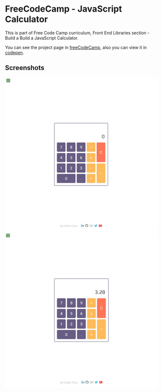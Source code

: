 # FreeCodeCamp - JavaScript Calculator
This is part of Free Code Camp curriculum, Front End Libraries section - Build a Build a JavaScript Calculator.

You can see the project page in [freeCodeCamp](https://learn.freecodecamp.org/front-end-libraries/front-end-libraries-projects/build-a-javascript-calculator/),
also you can view it in [codepen](https://codepen.io/xinthauro/full/xBRBGe).

## Screenshots
![Screenshot 1](screenshots/javascript_calculator_01.jpg)
![Screenshot 2](screenshots/javascript_calculator_02.jpg)

